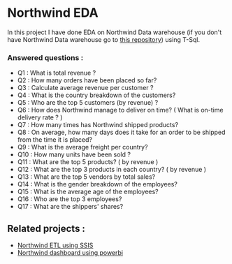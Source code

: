 # Northwind EDA
In this project I have done EDA on Northwind Data warehouse (if you don't have Northwind Data warehouse go to [this repository](https://github.com/ali-mir98/NorthwindETL)) using T-Sql.
### Answered questions :
- Q1 : What is total revenue ?
- Q2 : How many orders have been placed so far?
- Q3 : Calculate average revenue per customer ? 
- Q4 : What is the country breakdown of the customers?
- Q5 : Who are the top 5 customers (by revenue) ?
- Q6 : How does Northwind manage to deliver on time? ( What is on-time delivery rate ? )
- Q7 : How many times has Northwind shipped products?
- Q8 : On average, how many days does it take for an order to be shipped from the time it is placed?
- Q9 : What is the average freight per country?
- Q10 : How many units have been sold ? 
- Q11 : What are the top 5 products? ( by revenue )
- Q12 : What are the top 3 products in each country? ( by revenue )
- Q13 : What are the top 5 vendors by total sales?
- Q14 : What is the gender breakdown of the employees?
- Q15 : What is the average age of the employees? 
- Q16 : Who are the top 3 employees?
- Q17 : What are the shippers' shares?

## Related projects : 
- [Northwind ETL using SSIS](https://github.com/ali-mir98/Northwind-ETL-SSIS)
- [Northwind dashboard using powerbi](https://github.com/ali-mir98/Northwind-dashboard-powerbi)
